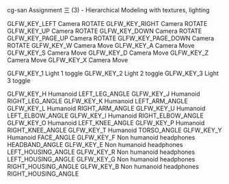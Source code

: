 cg-san
Assignment 三 (3) - Hierarchical Modeling with textures, lighting

GLFW_KEY_LEFT 			Camera ROTATE
GLFW_KEY_RIGHT 			Camera ROTATE
GLFW_KEY_UP 			Camera ROTATE
GLFW_KEY_DOWN 			Camera ROTATE
GLFW_KEY_PAGE_UP 		Camera ROTATE
GLFW_KEY_PAGE_DOWN 		Camera ROTATE
GLFW_KEY_W 				Camera Move
GLFW_KEY_A 				Camera Move
GLFW_KEY_S 				Camera Move
GLFW_KEY_D 				Camera Move
GLFW_KEY_Z 				Camera Move
GLFW_KEY_X 				Camera Move

GLFW_KEY_1 Light 1 toggle
GLFW_KEY_2 Light 2 toggle
GLFW_KEY_3 Light 3 toggle

GLFW_KEY_H Humanoid LEFT_LEG_ANGLE
GLFW_KEY_J Humanoid RIGHT_LEG_ANGLE
GLFW_KEY_K Humanoid LEFT_ARM_ANGLE
GLFW_KEY_L Humanoid RIGHT_ARM_ANGLE
GLFW_KEY_U Humanoid LEFT_ELBOW_ANGLE
GLFW_KEY_I Humanoid RIGHT_ELBOW_ANGLE
GLFW_KEY_O Humanoid LEFT_KNEE_ANGLE
GLFW_KEY_P Humanoid RIGHT_KNEE_ANGLE
GLFW_KEY_T Humanoid TORSO_ANGLE
GLFW_KEY_Y Humanoid FACE_ANGLE
GLFW_KEY_F Non humanoid headphones HEADBAND_ANGLE
GLFW_KEY_E Non humanoid headphones LEFT_HOUSING_ANGLE
GLFW_KEY_R Non humanoid headphones LEFT_HOUSING_ANGLE
GLFW_KEY_G Non humanoid headphones RIGHT_HOUSING_ANGLE
GLFW_KEY_B Non humanoid headphones RIGHT_HOUSING_ANGLE

